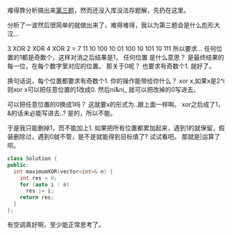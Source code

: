 难得靠分析搞出来[第三题](https://leetcode.cn/contest/biweekly-contest-81/problems/maximum-xor-after-operations/)，然而还没入库没法存题解，先扔在这里。

分析了一波然后很简单的就做出来了，难得难得，我以为第三题会是什么彪形大汉...

3 XOR 2 XOR 4 XOR 2 = 7 
11	10	100	10
01 100 10
101 10
111
所以要求... 任何位置的1都是奇数个，这样对消之后结果是1，
任何位置 是什么意思？ 是最终结果的每一位，在每个数字里对应的位置。
那关于0呢？ 也要求有奇数个1. 就好了。

换句话说，每个位置都要求有奇数个1.
你的操作能带给你什么？
xor x,如果x是2^i 则xor x可以把任意位置的1改成0.
然后ni&ni_ 就可以把改掉的0写进去。

可以把任意位置的0换成1吗？ 这就要x的形式为..跟上面一样啊。
xor之后成了1，&的话未必能写进去..? 是的，所以不能。

于是我只能删掉1，而不能加上1.
如果把所有位置都累加起来，遇到1的就保留，假装删除过，遇到0就不管，是不是就能得到目标值了?
试试看吧。
那就是|运算了呗。
```cpp
class Solution {
public:
  int maximumXOR(vector<int>& n) {
    int res = 0;
    for (auto i : n)
      res |= i;
    return res;
  }
};
```

有空调真好啊，至少能正常思考了。
